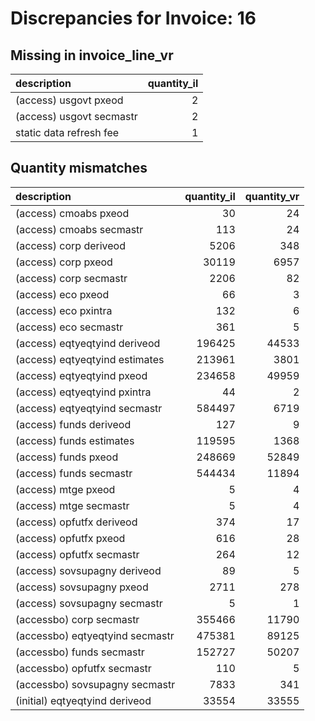 # Discrepancies for Invoice: 16

## Missing in invoice_line_vr

| description              |   quantity_il |
|:-------------------------|--------------:|
| (access) usgovt pxeod    |             2 |
| (access) usgovt secmastr |             2 |
| static data refresh fee  |             1 |

## Quantity mismatches

| description                     |   quantity_il |   quantity_vr |
|:--------------------------------|--------------:|--------------:|
| (access) cmoabs pxeod           |            30 |            24 |
| (access) cmoabs secmastr        |           113 |            24 |
| (access) corp deriveod          |          5206 |           348 |
| (access) corp pxeod             |         30119 |          6957 |
| (access) corp secmastr          |          2206 |            82 |
| (access) eco pxeod              |            66 |             3 |
| (access) eco pxintra            |           132 |             6 |
| (access) eco secmastr           |           361 |             5 |
| (access) eqtyeqtyind deriveod   |        196425 |         44533 |
| (access) eqtyeqtyind estimates  |        213961 |          3801 |
| (access) eqtyeqtyind pxeod      |        234658 |         49959 |
| (access) eqtyeqtyind pxintra    |            44 |             2 |
| (access) eqtyeqtyind secmastr   |        584497 |          6719 |
| (access) funds deriveod         |           127 |             9 |
| (access) funds estimates        |        119595 |          1368 |
| (access) funds pxeod            |        248669 |         52849 |
| (access) funds secmastr         |        544434 |         11894 |
| (access) mtge pxeod             |             5 |             4 |
| (access) mtge secmastr          |             5 |             4 |
| (access) opfutfx deriveod       |           374 |            17 |
| (access) opfutfx pxeod          |           616 |            28 |
| (access) opfutfx secmastr       |           264 |            12 |
| (access) sovsupagny deriveod    |            89 |             5 |
| (access) sovsupagny pxeod       |          2711 |           278 |
| (access) sovsupagny secmastr    |             5 |             1 |
| (accessbo) corp secmastr        |        355466 |         11790 |
| (accessbo) eqtyeqtyind secmastr |        475381 |         89125 |
| (accessbo) funds secmastr       |        152727 |         50207 |
| (accessbo) opfutfx secmastr     |           110 |             5 |
| (accessbo) sovsupagny secmastr  |          7833 |           341 |
| (initial) eqtyeqtyind deriveod  |         33554 |         33555 |

